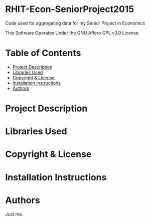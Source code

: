 # RHIT-Econ-SeniorProject2015
Code used for aggregating data for my Senior Project in Economics

This Software Operates Under the GNU Affero GPL v3.0 License

# Table of Contents
  * [Project Description](https://github.com/smithgb/RHIT-Econ-SeniorProject2015/blob/master/README.md#project-description)
  * [Libraries Used](https://github.com/smithgb/RHIT-Econ-SeniorProject2015/blob/master/README.md#libraries-used)
  * [Copyright & License](https://github.com/smithgb/RHIT-Econ-SeniorProject2015/blob/master/README.md#copyright-&-license)
  * [Installation Instructions](https://github.com/smithgb/RHIT-Econ-SeniorProject2015/blob/master/README.md#installation-instructions)
  * [Authors](https://github.com/smithgb/RHIT-Econ-SeniorProject2015/blob/master/README.md#authors)
  
# Project Description

# Libraries Used

# Copyright & License

# Installation Instructions

# Authors
  Just me.
